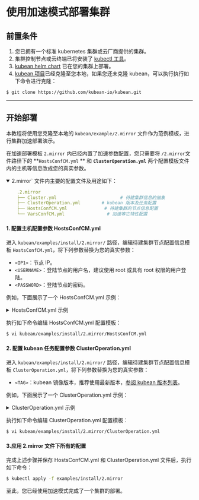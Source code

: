 # 使用加速模式部署集群

## 前置条件

1. 您已拥有一个标准 kubernetes 集群或云厂商提供的集群。
2. 集群控制节点或云终端已将安装了 [kubectl 工具](https://kubernetes.io/docs/tasks/tools/install-kubectl-linux/)。
3. [kubean helm chart](helm-install-kubean.md) 已在您的集群上部署。
4. [kubean 项目](https://github.com/kubean-io/kubean)已经克隆至您本地，如果您还未克隆 kubean，可以执行执行如下命令进行克隆：

```bash
$ git clone https://github.com/kubean-io/kubean.git
```

---

## 开始部署

本教程将使用您克隆至本地的 `kubean/example/2.mirror` 文件作为范例模板，进行集群加速部署演示。

在加速部署模板 `2.mirror` 内已经内置了加速参数配置，您只需要将 `/2.mirror`文件路径下的 **`HostsConfCM.yml` ** 和 **`ClusterOperation.yml`** 两个配置模板文件内的主机等信息改成您的真实参数。

<details open>
<summary> 2.mirror` 文件内主要的配置文件及用途如下：</summary>

```yaml
    .2.mirror
    ├── Cluster.yml                        # 待建集群信息的抽象
    ├── ClusterOperation.yml        # kubean 版本及任务配置
    ├── HostsConfCM.yml              # 待建集群的节点信息配置
    └── VarsConfCM.yml                # 加速等它特性配置
```
</details>

#### 1. 配置主机配置参数 HostsConfCM.yml
进入 `kubean/examples/install/2.mirror/` 路径，编辑待建集群节点配置信息模板 `HostsConfCM.yml`，将下列参数替换为您的真实参数：

  - `<IP1>`：节点 IP。
  - `<USERNAME>`：登陆节点的用户名，建议使用 root 或具有 root 权限的用户登陆。
  - `<PASSWORD>`：登陆节点的密码。

例如，下面展示了一个 HostsConfCM.yml 示例：
<details>
<summary> HostsConfCM.yml 示例</summary>
```yaml
apiVersion: v1
kind: ConfigMap
metadata:
  name: online-hosts-conf
  namespace: kubean-system
data:
  hosts.yml: |
    all:
      hosts:
        node1:
          ip: 10.6.175.10 # 你的节点 IP
          access_ip: 10.6.175.10 # 你的节点 IP
          ansible_host: 10.6.175.10 # 你的节点 IP
          ansible_connection: ssh
          ansible_user: root # 登陆节点的用户名
          ansible_password: password01 # 登陆节点的密码
        node2:
          ip: 10.6.175.20 # 节点 2 的 IP
          access_ip: 10.6.175.20 # 节点 2 IP
          ansible_host: 10.6.175.20 # 节点的 2 IP
          ansible_connection: ssh
          ansible_user: root # 登陆节点 2 的用户名
          ansible_password: password01 # 登陆节点 2 的密码
      children:
        kube_control_plane: # 配置集群控制节点
          hosts:
            node1:
        kube_node: # 配置集群工作节点
          hosts:
            node1:
            node2:
        etcd: # 配置集群 ETCD 节点
          hosts:
            node1:
        k8s_cluster:
          children:
            kube_control_plane:
            kube_node:
        calico_rr:
          hosts: {}
```
</details>

执行如下命令编辑 HostsConfCM.yml 配置模板：

```bash
$ vi kubean/examples/install/2.mirror/HostsConfCM.yml
```

#### 2. 配置 kubean 任务配置参数 ClusterOperation.yml

进入 `kubean/examples/install/2.mirror/` 路径，编辑待建集群节点配置信息模板 `ClusterOperation.yml`，将下列参数替换为您的真实参数：

  - `<TAG>`：kubean 镜像版本，推荐使用最新版本，[参阅 kubean 版本列表](https://github.com/kubean-io/kubean/tags)。

例如，下面展示了一个 ClusterOperation.yml 示例：
<details>
<summary> ClusterOperation.yml 示例</summary>
```yaml
apiVersion: kubean.io/v1alpha1
kind: ClusterOperation
metadata:
  name: cluster1-online-install-ops
spec:
  cluster: cluster1-online
  image: ghcr.m.daocloud.io/kubean-io/spray-job:v0.26.4 # kubean 镜像版本
  actionType: playbook
  action: cluster.yml
  preHook:
    - actionType: playbook
      action: ping.yml
    - actionType: playbook
      action: disable-firewalld.yml
  postHook:
    - actionType: playbook
      action: kubeconfig.yml
    - actionType: playbook
      action: cluster-info.yml
```
</details>

执行如下命令编辑 ClusterOperation.yml 配置模板：

```bash
$ vi kubean/examples/install/2.mirror/ClusterOperation.yml
```

#### 3.应用 2.mirror 文件下所有的配置

完成上述步骤并保存 HostsConfCM.yml 和 ClusterOperation.yml 文件后，执行如下命令：

```bash
$ kubectl apply -f examples/install/2.mirror
```

至此，您已经使用加速模式完成了一个集群的部署。